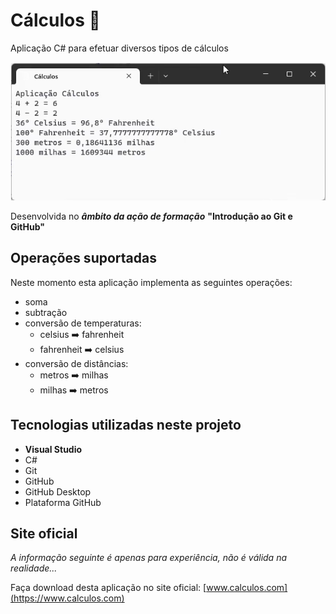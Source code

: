# Cálculos :1234:
 Aplicação C# para efetuar diversos tipos de cálculos

![Aplicação Cálculos](aplicacao-calculos.png)


Desenvolvida no **_*âmbito da ação de formação*_** **"Introdução ao  Git e GitHub"**

## Operações suportadas

Neste momento esta aplicação implementa as seguintes operações:

- soma
- subtração
- conversão de temperaturas:
    - celsius :arrow_right: fahrenheit
    - fahrenheit :arrow_right: celsius
- conversão de distâncias:
    - metros :arrow_right: milhas
    - milhas :arrow_right: metros    

## Tecnologias utilizadas neste projeto

- **Visual Studio**
- C#
- Git
- GitHub
- GitHub Desktop
- Plataforma GitHub

## Site oficial

*A informação seguinte é apenas para experiência, não é válida na realidade...*

Faça download desta aplicação no site oficial: [www.calculos.com](https://www.calculos.com)
